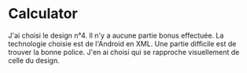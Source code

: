 ﻿# Calculator

J'ai choisi le design n°4. Il n'y a aucune partie bonus effectuée. 
La technologie choisie est de l'Android en XML.
Une partie difficile est de trouver la bonne police. J'en ai choisi qui se rapproche visuellement de celle du design.
